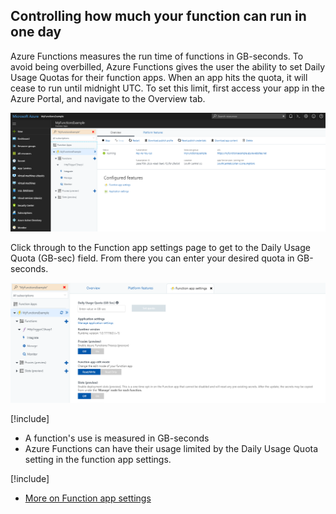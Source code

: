 ## Controlling how much your function can run in one day

Azure Functions measures the run time of functions in GB-seconds. To avoid being overbilled, Azure Functions gives the user the ability to set Daily Usage Quotas for their function apps. When an app hits the quota, it will cease to run until midnight UTC. To set this limit, first access your app in the Azure Portal, and navigate to the Overview tab.

![Azure Functions Overview tab in the portal](../media/function-overview.png)

Click through to the Function app settings page to get to the Daily Usage Quota (GB-sec) field. From there you can enter your desired quota in GB-seconds. 

![Azure Functions Application Settings in the portal](../media/function-app-settings.png)

[!include[](../includes/takeaways-heading.md)]

- A function's use is measured in GB-seconds
- Azure Functions can have their usage limited by the Daily Usage Quota setting in the function app settings. 

[!include[](../includes/read-more-heading.md)]

- [More on Function app settings](https://docs.microsoft.com/en-us/azure/azure-functions/functions-how-to-use-azure-function-app-settings)